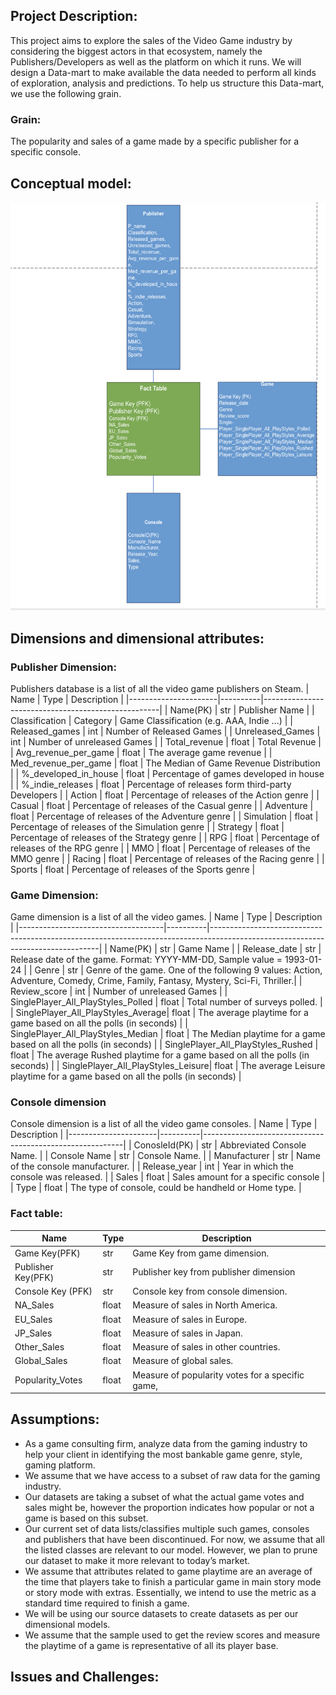 ## Project Description:
This project aims to explore the  sales of the Video Game industry by considering the biggest actors in that ecosystem, 
namely the Publishers/Developers as well as the platform on which it runs. We will design a Data-mart to make available
the data needed to perform all kinds of exploration, analysis and predictions. To help us structure this Data-mart, we use the following grain.
### Grain: 
The popularity and sales of a game made by a specific publisher for a specific console.
## Conceptual model:
![updated-model](../img/model.png)

## Dimensions and dimensional attributes:
### **Publisher Dimension:**
Publishers database is a list of all the video game publishers on Steam.
| Name                 | Type     | Description                                        |
|----------------------|----------|----------------------------------------------------|
| Name(PK)             | str      | Publisher Name                                     |
| Classification       | Category | Game Classification (e.g. AAA, Indie ...)          |
| Released_games       | int      | Number of Released Games                           |
| Unreleased_Games     | int      | Number of unreleased Games                         |
| Total_revenue        | float    | Total Revenue                                      |
| Avg_revenue_per_game | float    | The average game revenue                           |
| Med_revenue_per_game | float    | The Median of Game Revenue Distribution            |
| %_developed_in_house | float    | Percentage of games developed in house             |
| %_indie_releases     | float    | Percentage of releases form third-party Developers |
| Action               | float    | Percentage of releases of the Action genre         |
| Casual               | float    | Percentage of releases of the Casual genre         |
| Adventure            | float    | Percentage of releases of the Adventure genre      |
| Simulation           | float    | Percentage of releases of the Simulation genre     |
| Strategy             | float    | Percentage of releases of the Strategy genre       |
| RPG                  | float    | Percentage of releases of the RPG genre            |
| MMO                  | float    | Percentage of releases of the MMO genre            |
| Racing               | float    | Percentage of releases of the Racing genre         |
| Sports               | float    | Percentage of releases of the Sports genre         |
### **Game Dimension:**
Game dimension is a list of all the video games.
| Name                               | Type     | Description                                                                                                                    |
|------------------------------------|----------|--------------------------------------------------------------------------------------------------------------------------------|
| Name(PK)                           | str      | Game Name                                                                                                                      |
| Release_date                       | str      | Release date of the game. Format: YYYY-MM-DD, Sample value = 1993-01-24                                                        |
| Genre                              | str      | Genre of the game. One of the following 9 values: Action, Adventure, Comedy, Crime, Family, Fantasy, Mystery, Sci-Fi, Thriller.|
| Review_score                       | int      | Number of unreleased Games                                                                                                     |
| SinglePlayer_All_PlayStyles_Polled | float    | Total number of surveys polled.                                                                                                |
| SinglePlayer_All_PlayStyles_Average| float    | The average playtime for a game based on all the polls (in seconds)                                                            |
| SinglePlayer_All_PlayStyles_Median | float    | The Median playtime for a game based on all the polls (in seconds)                                                             |
| SinglePlayer_All_PlayStyles_Rushed | float    | The average Rushed playtime for a game based on all the polls (in seconds)                                                     |
| SinglePlayer_All_PlayStyles_Leisure| float    | The average Leisure playtime for a game based on all the polls (in seconds)                                                    |

### **Console dimension**
Console dimension is a list of all the video game consoles.
| Name                 | Type     | Description                                              |
|----------------------|----------|----------------------------------------------------------|
| ConosleId(PK)        | str      | Abbreviated Console Name.                                |
| Console Name         | str      | Console Name.                                            |
| Manufacturer         | str      | Name of the console manufacturer.                        |
| Release_year         | int      | Year in which the console was released.                  |
| Sales                | float    | Sales amount for a specific console                      |
| Type                 | float    | The type of console, could be handheld or Home type.     |

### **Fact table:**

| Name                               | Type     | Description                                            |
|------------------------------------|----------|--------------------------------------------------------|
| Game Key(PFK)                      | str      | Game Key from game dimension.                          |
| Publisher Key(PFK)                 | str      | Publisher key from publisher dimension                 |
| Console Key (PFK)                  | str      | Console key from console dimension.                    |
| NA_Sales                           | float    | Measure of sales in North America.                     |
| EU_Sales                           | float    | Measure of sales in Europe.                            |
| JP_Sales                           | float    | Measure of sales in Japan.                             |
| Other_Sales                        | float    | Measure of sales in other countries.                   |
| Global_Sales                       | float    | Measure of global sales.                               |
| Popularity_Votes                   | float    | Measure of popularity votes for a specific game,       |


## Assumptions:

- As a game consulting firm, analyze data from the gaming industry to help your client in
identifying the most bankable game genre, style, gaming platform.
- We assume that we have access to a subset of raw data for the gaming industry.
- Our datasets are taking a subset of what the actual game votes and sales might be,
however the proportion indicates how popular or not a game is based on this subset.
- Our current set of data lists/classifies multiple such games, consoles and publishers that
have been discontinued. For now, we assume that all the listed classes are relevant to our
model. However, we plan to prune our dataset to make it more relevant to today’s market.
- We assume that attributes related to game playtime are an average of the time that players
take to finish a particular game in main story mode or story mode with extras.
Essentially, we intend to use the metric as a standard time required to finish a game.
- We will be using our source datasets to create datasets as per our dimensional models.
- We assume that the sample used to get the review scores and measure the playtime of a
game is representative of all its player base.

## Issues and Challenges:
